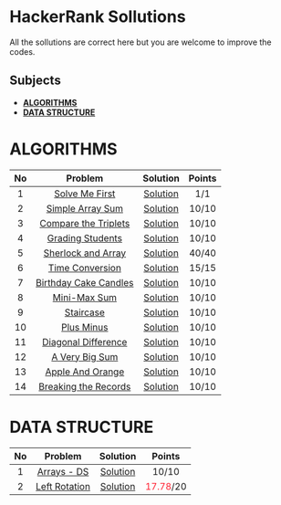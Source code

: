 # HackerRank Sollutions

All the sollutions are correct here but you are welcome to improve the codes.

## Subjects

- **[ALGORITHMS](#algorithms)**
- **[DATA STRUCTURE](#data-structure)**

# ALGORITHMS

| No  |                                                Problem                                                |                   Solution                   | Points |
| :-: | :---------------------------------------------------------------------------------------------------: | :------------------------------------------: | :----: |
|  1  |            [Solve Me First](https://www.hackerrank.com/challenges/solve-me-first/problem)             |    [Solution](./Algorithm/solveMeFirst/)     |  1/1   |
|  2  |              [Simple Array Sum](https://www.hackerrank.com/challenges/simple-array-sum)               |   [Solution](./Algorithm/simpleArraySum/)    | 10/10  |
|  3  |      [Compare the Triplets](https://www.hackerrank.com/challenges/compare-the-triplets/problem)       | [Solution](./Algorithm/completeTheTriplets/) | 10/10  |
|  4  |               [Grading Students](https://www.hackerrank.com/challenges/grading/problem)               |   [Solution](./Algorithm/gradingStudents/)   | 10/10  |
|  5  |        [Sherlock and Array](https://www.hackerrank.com/challenges/sherlock-and-array/problem)         |  [Solution](./Algorithm/sherlockAndArray/)   | 40/40  |
|  6  |           [Time Conversion](https://www.hackerrank.com/challenges/time-conversion/problem)            |   [Solution](./Algorithm/timeConversion/)    | 15/15  |
|  7  |     [Birthday Cake Candles](https://www.hackerrank.com/challenges/birthday-cake-candles/problem)      | [Solution](./Algorithm/birthdayCakeCandles/) | 10/10  |
|  8  |              [Mini-Max Sum](https://www.hackerrank.com/challenges/mini-max-sum/problem)               |     [Solution](./Algorithm/miniMaxSum/)      | 10/10  |
|  9  |                 [Staircase](https://www.hackerrank.com/challenges/staircase/problem)                  |      [Solution](./Algorithm/staircase/)      | 10/10  |
| 10  |                [Plus Minus](https://www.hackerrank.com/challenges/plus-minus/problem)                 |      [Solution](./Algorithm/plusMinus/)      | 10/10  |
| 11  |       [Diagonal Difference](https://www.hackerrank.com/challenges/diagonal-difference/problem)        | [Solution](./Algorithm/diagonalDifference/)  | 10/10  |
| 12  |            [A Very Big Sum](https://www.hackerrank.com/challenges/a-very-big-sum/problem)             |     [Solution](./Algorithm/aVeryBigSum/)     | 10/10  |
| 13  |          [Apple And Orange](https://www.hackerrank.com/challenges/apple-and-orange/problem)           |   [Solution](./Algorithm/appleAndOrange/)    | 10/10  |
| 14  | [Breaking the Records](https://www.hackerrank.com/challenges/breaking-best-and-worst-records/problem) | [Solution](./Algorithm/breakingTheRecords/)  | 10/10  |

# DATA STRUCTURE

| No  |                                      Problem                                       |                 Solution                  |                  Points                  |
| :-: | :--------------------------------------------------------------------------------: | :---------------------------------------: | :--------------------------------------: |
|  1  |       [Arrays - DS](https://www.hackerrank.com/challenges/arrays-ds/problem)       |   [Solution](./DataStructure/arraysDS/)   |                  10/10                   |
|  2  | [Left Rotation](https://www.hackerrank.com/challenges/array-left-rotation/problem) | [Solution](./DataStructure/leftRotation/) | <span style="color:#f23">17.78</span>/20 |
